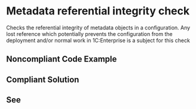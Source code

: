 # Metadata referential integrity check

Checks the referential integrity of metadata objects in a configuration. Any lost reference which potentially prevents the configuration from the deployment and/or normal work in 1C:Enterprise is a subject for this check

## Noncompliant Code Example

## Compliant Solution

## See

